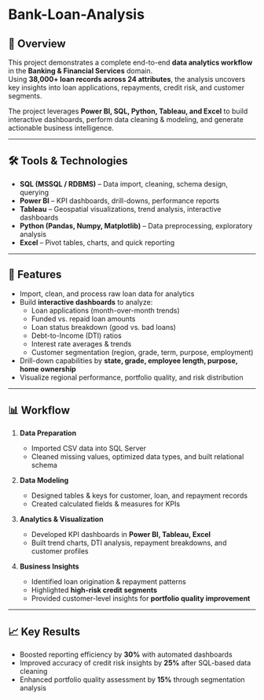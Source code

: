 # Bank-Loan-Analysis

## 📌 Overview  
This project demonstrates a complete end-to-end **data analytics workflow** in the **Banking & Financial Services** domain.  
Using **38,000+ loan records across 24 attributes**, the analysis uncovers key insights into loan applications, repayments, credit risk, and customer segments.  

The project leverages **Power BI, SQL, Python, Tableau, and Excel** to build interactive dashboards, perform data cleaning & modeling, and generate actionable business intelligence.  

---

## 🛠 Tools & Technologies  
- **SQL (MSSQL / RDBMS)** – Data import, cleaning, schema design, querying  
- **Power BI** – KPI dashboards, drill-downs, performance reports  
- **Tableau** – Geospatial visualizations, trend analysis, interactive dashboards  
- **Python (Pandas, Numpy, Matplotlib)** – Data preprocessing, exploratory analysis  
- **Excel** – Pivot tables, charts, and quick reporting  

---

## 🔑 Features  
- Import, clean, and process raw loan data for analytics  
- Build **interactive dashboards** to analyze:  
  - Loan applications (month-over-month trends)  
  - Funded vs. repaid loan amounts  
  - Loan status breakdown (good vs. bad loans)  
  - Debt-to-Income (DTI) ratios  
  - Interest rate averages & trends  
  - Customer segmentation (region, grade, term, purpose, employment)  
- Drill-down capabilities by **state, grade, employee length, purpose, home ownership**  
- Visualize regional performance, portfolio quality, and risk distribution  

---

## 📊 Workflow  
1. **Data Preparation**  
   - Imported CSV data into SQL Server  
   - Cleaned missing values, optimized data types, and built relational schema  

2. **Data Modeling**  
   - Designed tables & keys for customer, loan, and repayment records  
   - Created calculated fields & measures for KPIs  

3. **Analytics & Visualization**  
   - Developed KPI dashboards in **Power BI, Tableau, Excel**  
   - Built trend charts, DTI analysis, repayment breakdowns, and customer profiles  

4. **Business Insights**  
   - Identified loan origination & repayment patterns  
   - Highlighted **high-risk credit segments**  
   - Provided customer-level insights for **portfolio quality improvement**  

---

## 📈 Key Results  
- Boosted reporting efficiency by **30%** with automated dashboards  
- Improved accuracy of credit risk insights by **25%** after SQL-based data cleaning  
- Enhanced portfolio quality assessment by **15%** through segmentation analysis  

